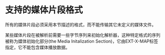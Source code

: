 # 支持的媒体片段格式

所有的媒体片段必须采用本节描述的格式，而不能传输其它未定义的媒体文件。

某些媒体片段在被解析前需要一些字节序列来初始化解析器，这种特定格式的序列被称为媒体初始化部分\(the Media Initalization Section\)，它由EXT-X-MAP标签指定，它不能包含媒体播放数据。



